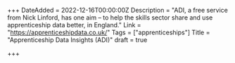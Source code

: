 +++
DateAdded = 2022-12-16T00:00:00Z
Description = "ADI, a free service from Nick Linford, has one aim – to help the skills sector share and use apprenticeship data better, in England."
Link = "https://apprenticeshipdata.co.uk/"
Tags = ["apprenticeships"]
Title = "Apprenticeship Data Insights (ADI)"
draft = true

+++
